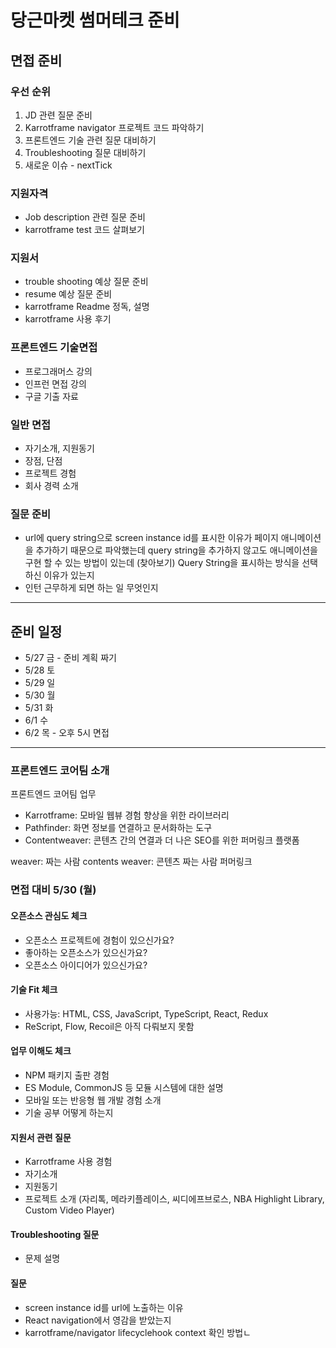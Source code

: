 # 당근마켓 썸머테크 준비

## 면접 준비

### 우선 순위

1. JD 관련 질문 준비
1. Karrotframe navigator 프로젝트 코드 파악하기
1. 프론트엔드 기술 관련 질문 대비하기
1. Troubleshooting 질문 대비하기
1. 새로운 이슈 - nextTick

### 지원자격

- Job description 관련 질문 준비
- karrotframe test 코드 살펴보기

### 지원서

- trouble shooting 예상 질문 준비
- resume 예상 질문 준비
- karrotframe Readme 정독, 설명
- karrotframe 사용 후기

### 프론트엔드 기술면접

- 프로그래머스 강의
- 인프런 면접 강의
- 구글 기출 자료

### 일반 면접

- 자기소개, 지원동기
- 장점, 단점
- 프로젝트 경험
- 회사 경력 소개

### 질문 준비

- url에 query string으로 screen instance id를 표시한 이유가 페이지 애니메이션을 추가하기 때문으로 파악했는데 query string을 추가하지 않고도 애니메이션을 구현 할 수 있는 방법이 있는데 (찾아보기) Query String을 표시하는 방식을 선택하신 이유가 있는지
- 인턴 근무하게 되면 하는 일 무엇인지

---

## 준비 일정

- 5/27 금 - 준비 계획 짜기
- 5/28 토
- 5/29 일
- 5/30 월
- 5/31 화
- 6/1 수
- 6/2 목 - 오후 5시 면접

---

### 프론트엔드 코어팀 소개

프론트엔드 코어팀 업무

- Karrotframe: 모바일 웹뷰 경험 향상을 위한 라이브러리
- Pathfinder: 화면 정보를 연결하고 문서화하는 도구
- Contentweaver: 콘텐츠 간의 연결과 더 나은 SEO를 위한 퍼머링크 플랫폼

weaver: 짜는 사람
contents weaver: 콘텐츠 짜는 사람
퍼머링크

### 면접 대비 5/30 (월)

#### 오픈소스 관심도 체크

- 오픈소스 프로젝트에 경험이 있으신가요?
- 좋아하는 오픈소스가 있으신가요?
- 오픈소스 아이디어가 있으신가요?

#### 기술 Fit 체크

- 사용가능: HTML, CSS, JavaScript, TypeScript, React, Redux
- ReScript, Flow, Recoil은 아직 다뤄보지 못함

#### 업무 이해도 체크

- NPM 패키지 출판 경험
- ES Module, CommonJS 등 모듈 시스템에 대한 설명
- 모바일 또는 반응형 웹 개발 경험 소개
- 기술 공부 어떻게 하는지

#### 지원서 관련 질문

- Karrotframe 사용 경험
- 자기소개
- 지원동기
- 프로젝트 소개 (자리톡, 메라키플레이스, 씨디에프브로스, NBA Highlight Library, Custom Video Player)

#### Troubleshooting 질문

- 문제 설명

#### 질문

- screen instance id를 url에 노출하는 이유
- React navigation에서 영감을 받았는지
- karrotframe/navigator lifecyclehook context 확인 방법ㄴ
